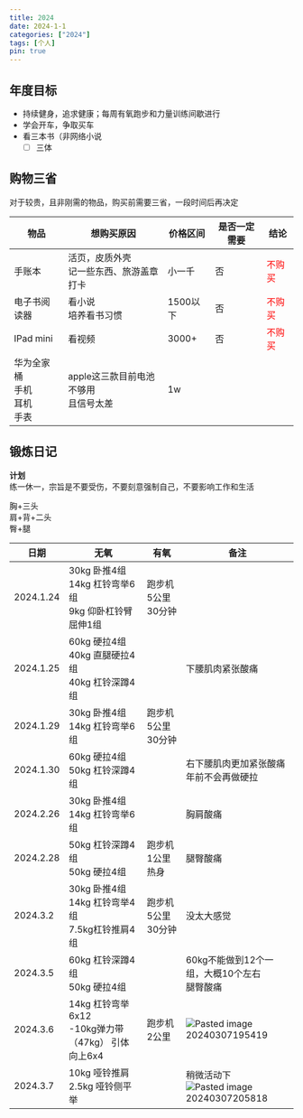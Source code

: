 ```yaml
---
title: 2024
date: 2024-1-1
categories: ["2024"]
tags: [个人]
pin: true
---
```

## 年度目标
- 持续健身，追求健康；每周有氧跑步和力量训练间歇进行
- 学会开车，争取买车
- 看三本书（非网络小说
	- [ ] 三体

## 购物三省
对于较贵，且非刚需的物品，购买前需要三省，一段时间后再决定

| 物品                      | 想购买原因                     | 价格区间   | 是否一定需要 | 结论                                     |
| ----------------------- | ------------------------- | ------ | ------ | -------------------------------------- |
| 手账本                     | 活页，皮质外壳  <br>记一些东西、旅游盖章打卡 | 小一千    | 否      | <span style="color:red">不购买</span><br> |
| 电子书阅读器                  | 看小说<br>培养看书习惯             | 1500以下 | 否      | <span style="color:red">不购买</span>     |
| IPad mini               | 看视频                       | 3000+  | 否      | <span style="color:red">不购买</span>     |
| 华为全家桶<br>手机<br>耳机<br>手表 | apple这三款目前电池不够用<br>且信号太差  | 1w     |        |                                        |

## 锻炼日记
**计划**  
练一休一，宗旨是不要受伤，不要刻意强制自己，不要影响工作和生活

胸+三头  
肩+背+二头  
臀+腿

| 日期        | 无氧                                         | 有氧         | 备注                                                                                          |
| --------- | ------------------------------------------ | ---------- | ------------------------------------------------------------------------------------------- |
| 2024.1.24 | 30kg 卧推4组<br>14kg 杠铃弯举6组<br>9kg  仰卧杠铃臂屈伸1组 | 跑步机5公里30分钟 |                                                                                             |
| 2024.1.25 | 60kg 硬拉4组<br>40kg 直腿硬拉4组<br>40kg 杠铃深蹲4组    |            | 下腰肌肉紧张酸痛                                                                                    |
| 2024.1.29 | 30kg 卧推4组<br>14kg 杠铃弯举6组                   | 跑步机5公里30分钟 |                                                                                             |
| 2024.1.30 | 60kg 硬拉4组<br>50kg 杠铃深蹲4组                   |            | 右下腰肌肉更加紧张酸痛<br>年前不会再做硬拉                                                                     |
| 2024.2.26 | 30kg 卧推4组<br>14kg 杠铃弯举6组                   |            | 胸肩酸痛                                                                                        |
| 2024.2.28 | 50kg 杠铃深蹲4组<br>50kg 硬拉4组                   | 跑步机1公里热身   | 腿臀酸痛                                                                                        |
| 2024.3.2  | 30kg 卧推4组<br>14kg 杠铃弯举4组<br>7.5kg杠铃推肩4组    | 跑步机5公里30分钟 | 没太大感觉                                                                                       |
| 2024.3.5  | 60kg 杠铃深蹲4组<br>50kg 硬拉4组                   |            | 60kg不能做到12个一组，大概10个左右<br>腿臀酸痛                                                               |
| 2024.3.6  | 14kg 杠铃弯举6x12<br>-10kg弹力带（47kg） 引体向上6x4    | 跑步机2公里     | ![Pasted image 20240307195419](https://s2.loli.net/2024/03/07/wE1SGjbUhPimpus.jpg)          |
| 2024.3.7  | 10kg 哑铃推肩<br>2.5kg 哑铃侧平举                   |            | 稍微活动下<br>![Pasted image 20240307205818](https://s2.loli.net/2024/03/07/k4nMf6XsD7ejItA.jpg) |


